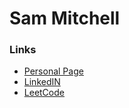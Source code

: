 # Sam Mitchell

### Links
 
- [Personal Page](https://samworth27.github.io/)
- [LinkedIN](https://www.linkedin.com/in/sam-mitchell-0481a220a/)
- [LeetCode](https://leetcode.com/Samworth27)
